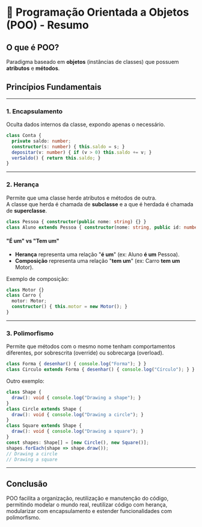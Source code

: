 # 📘 Programação Orientada a Objetos (POO) - Resumo

## O que é POO?

Paradigma baseado em **objetos** (instâncias de classes) que possuem **atributos** e **métodos**.

## Princípios Fundamentais

---

### 1. Encapsulamento

Oculta dados internos da classe, expondo apenas o necessário.

```ts
class Conta {
  private saldo: number;
  constructor(s: number) { this.saldo = s; }
  depositar(v: number) { if (v > 0) this.saldo += v; }
  verSaldo() { return this.saldo; }
}
```

---

### 2. Herança

Permite que uma classe herde atributos e métodos de outra.  
A classe que herda é chamada de **subclasse** e a que é herdada é chamada de **superclasse**.

```ts
class Pessoa { constructor(public nome: string) {} }
class Aluno extends Pessoa { constructor(nome: string, public id: number) { super(nome); } }
```

#### "É um" vs "Tem um"

- **Herança** representa uma relação "**é um**" (ex: Aluno **é um** Pessoa).
- **Composição** representa uma relação "**tem um**" (ex: Carro **tem um** Motor).

Exemplo de composição:

```ts
class Motor {}
class Carro {
  motor: Motor;
  constructor() { this.motor = new Motor(); }
}
```

--- 

### 3. Polimorfismo

Permite que métodos com o mesmo nome tenham comportamentos diferentes, por sobrescrita (override) ou sobrecarga (overload).

```ts
class Forma { desenhar() { console.log("Forma"); } }
class Circulo extends Forma { desenhar() { console.log("Círculo"); } }
```

Outro exemplo:

```ts
class Shape {
  draw(): void { console.log("Drawing a shape"); }
}
class Circle extends Shape {
  draw(): void { console.log("Drawing a circle"); }
}
class Square extends Shape {
  draw(): void { console.log("Drawing a square"); }
}
const shapes: Shape[] = [new Circle(), new Square()];
shapes.forEach(shape => shape.draw());
// Drawing a circle
// Drawing a square
```

---

## Conclusão

POO facilita a organização, reutilização e manutenção do código, permitindo modelar o mundo real, reutilizar código com herança, modularizar com encapsulamento e estender funcionalidades com polimorfismo.

